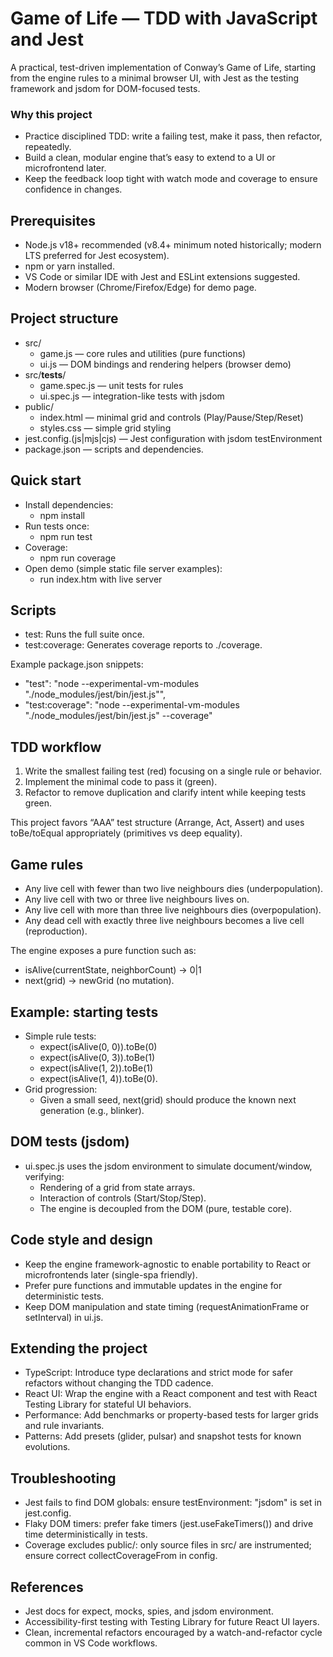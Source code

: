 # Game of Life — TDD with JavaScript and Jest

A practical, test-driven implementation of Conway’s Game of Life, starting from the engine rules to a minimal browser UI, with Jest as the testing framework and jsdom for DOM-focused tests.

### Why this project
- Practice disciplined TDD: write a failing test, make it pass, then refactor, repeatedly.
- Build a clean, modular engine that’s easy to extend to a UI or microfrontend later.
- Keep the feedback loop tight with watch mode and coverage to ensure confidence in changes.

## Prerequisites

- Node.js v18+ recommended (v8.4+ minimum noted historically; modern LTS preferred for Jest ecosystem).
- npm or yarn installed.
- VS Code or similar IDE with Jest and ESLint extensions suggested.
- Modern browser (Chrome/Firefox/Edge) for demo page.

## Project structure

- src/
  - game.js — core rules and utilities (pure functions)
  - ui.js — DOM bindings and rendering helpers (browser demo)
- src/__tests__/
  - game.spec.js — unit tests for rules
  - ui.spec.js — integration-like tests with jsdom
- public/
  - index.html — minimal grid and controls (Play/Pause/Step/Reset)
  - styles.css — simple grid styling
- jest.config.(js|mjs|cjs) — Jest configuration with jsdom testEnvironment
- package.json — scripts and dependencies.

## Quick start

- Install dependencies:
  - npm install
- Run tests once:
  - npm run test
- Coverage:
  - npm run coverage
- Open demo (simple static file server examples):
  - run index.htm with live server

## Scripts

- test: Runs the full suite once.
- test:coverage: Generates coverage reports to ./coverage.

Example package.json snippets:
- "test": "node --experimental-vm-modules \"./node_modules/jest/bin/jest.js\"",
- "test:coverage": "node --experimental-vm-modules \"./node_modules/jest/bin/jest.js\" --coverage"

## TDD workflow

1. Write the smallest failing test (red) focusing on a single rule or behavior.
2. Implement the minimal code to pass it (green).
3. Refactor to remove duplication and clarify intent while keeping tests green.

This project favors “AAA” test structure (Arrange, Act, Assert) and uses toBe/toEqual appropriately (primitives vs deep equality).

## Game rules

- Any live cell with fewer than two live neighbours dies (underpopulation).
- Any live cell with two or three live neighbours lives on.
- Any live cell with more than three live neighbours dies (overpopulation).
- Any dead cell with exactly three live neighbours becomes a live cell (reproduction).

The engine exposes a pure function such as:
- isAlive(currentState, neighborCount) → 0|1
- next(grid) → newGrid (no mutation).

## Example: starting tests

- Simple rule tests:
  - expect(isAlive(0, 0)).toBe(0)
  - expect(isAlive(0, 3)).toBe(1)
  - expect(isAlive(1, 2)).toBe(1)
  - expect(isAlive(1, 4)).toBe(0).
- Grid progression:
  - Given a small seed, next(grid) should produce the known next generation (e.g., blinker).

## DOM tests (jsdom)

- ui.spec.js uses the jsdom environment to simulate document/window, verifying:
  - Rendering of a grid from state arrays.
  - Interaction of controls (Start/Stop/Step).
  - The engine is decoupled from the DOM (pure, testable core).

## Code style and design

- Keep the engine framework-agnostic to enable portability to React or microfrontends later (single-spa friendly).
- Prefer pure functions and immutable updates in the engine for deterministic tests.
- Keep DOM manipulation and state timing (requestAnimationFrame or setInterval) in ui.js.

## Extending the project

- TypeScript: Introduce type declarations and strict mode for safer refactors without changing the TDD cadence.
- React UI: Wrap the engine with a React component and test with React Testing Library for stateful UI behaviors.
- Performance: Add benchmarks or property-based tests for larger grids and rule invariants.
- Patterns: Add presets (glider, pulsar) and snapshot tests for known evolutions.

## Troubleshooting

- Jest fails to find DOM globals: ensure testEnvironment: "jsdom" is set in jest.config.
- Flaky DOM timers: prefer fake timers (jest.useFakeTimers()) and drive time deterministically in tests.
- Coverage excludes public/: only source files in src/ are instrumented; ensure correct collectCoverageFrom in config.

## References

- Jest docs for expect, mocks, spies, and jsdom environment.
- Accessibility-first testing with Testing Library for future React UI layers.
- Clean, incremental refactors encouraged by a watch-and-refactor cycle common in VS Code workflows.
